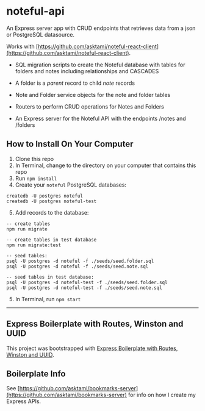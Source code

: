# noteful-api

An Express server app with CRUD endpoints that retrieves data from a json or PostgreSQL datasource.

Works with [https://github.com/asktami/noteful-react-client](https://github.com/asktami/noteful-react-client).

- SQL migration scripts to create the Noteful database with tables for folders and notes including relationships and CASCADES

- A folder is a _parent_ record to child _note_ records

- Note and Folder service objects for the note and folder tables

- Routers to perform CRUD operations for Notes and Folders

- An Express server for the Noteful API with the endpoints /notes and /folders

## How to Install On Your Computer

1. Clone this repo
2. In Terminal, change to the directory on your computer that contains this repo
3. Run `npm install`
4. Create your `noteful` PostgreSQL databases:

```
createdb -U postgres noteful
createdb -U postgres noteful-test
```

5. Add records to the database:

```
-- create tables
npm run migrate

-- create tables in test database
npm run migrate:test

-- seed tables:
psql -U postgres -d noteful -f ./seeds/seed.folder.sql
psql -U postgres -d noteful -f ./seeds/seed.note.sql

-- seed tables in test database:
psql -U postgres -d noteful-test -f ./seeds/seed.folder.sql
psql -U postgres -d noteful-test -f ./seeds/seed.note.sql

```

5. In Terminal, run `npm start`

---

## Express Boilerplate with Routes, Winston and UUID

This project was bootstrapped with [Express Boilerplate with Routes, Winston and UUID](https://github.com/asktami/express-boilerplate-routes).

## Boilerplate Info

See [https://github.com/asktami/bookmarks-server](https://github.com/asktami/bookmarks-server) for info on how I create my Express APIs.
